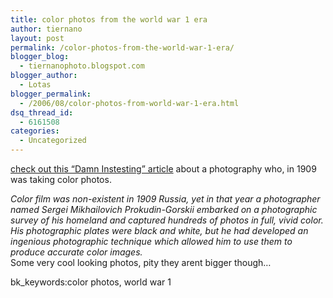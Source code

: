 ```yaml
---
title: color photos from the world war 1 era
author: tiernano
layout: post
permalink: /color-photos-from-the-world-war-1-era/
blogger_blog:
  - tiernanophoto.blogspot.com
blogger_author:
  - Lotas
blogger_permalink:
  - /2006/08/color-photos-from-world-war-1-era.html
dsq_thread_id:
  - 6161508
categories:
  - Uncategorized
---
```

[check out this &#8220;Damn Instesting&#8221; article][1] about a photography who, in 1909 was taking color photos.

*Color film was non-existent in 1909 Russia, yet in that year a photographer named Sergei Mikhailovich Prokudin-Gorskii embarked on a photographic survey of his homeland and captured hundreds of photos in full, vivid color. His photographic plates were black and white, but he had developed an ingenious photographic technique which allowed him to use them to produce accurate color images.*  
Some very cool looking photos, pity they arent bigger though&#8230;

bk_keywords:color photos, world war 1

 [1]: http://www.damninteresting.com/?p=245